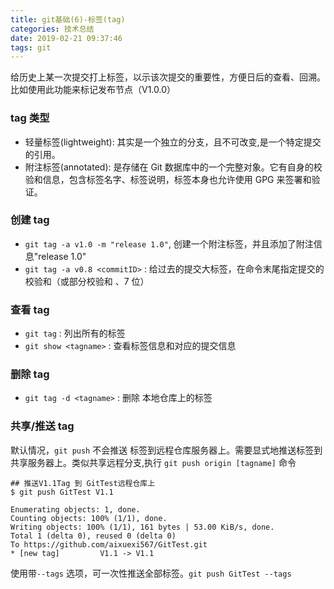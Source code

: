 ```yaml
---
title: git基础(6)-标签(tag)
categories: 技术总结
date: 2019-02-21 09:37:46
tags: git
---
```


给历史上某一次提交打上标签，以示该次提交的重要性，方便日后的查看、回溯。比如使用此功能来标记发布节点（V1.0.0）

### tag 类型

- 轻量标签(lightweight): 其实是一个独立的分支，且不可改变,是一个特定提交的引用。
- 附注标签(annotated): 是存储在 Git 数据库中的一个完整对象。它有自身的校验和信息，包含标签名字、标签说明，标签本身也允许使用 GPG 来签署和验证。

### 创建 tag

- `git tag -a v1.0 -m "release 1.0"`, 创建一个附注标签，并且添加了附注信息"release 1.0"
- `git tag -a v0.8 <commitID>` : 给过去的提交大标签，在命令末尾指定提交的校验和（或部分校验和 、7 位）

### 查看 tag

- `git tag` : 列出所有的标签
- `git show <tagname>` : 查看标签信息和对应的提交信息

### 删除 tag

- `git tag -d <tagname>` : 删除 本地仓库上的标签

### 共享/推送 tag

默认情况，`git push` 不会推送 标签到远程仓库服务器上。需要显式地推送标签到共享服务器上。类似共享远程分支,执行 `git push origin [tagname]` 命令

```shell
## 推送V1.1Tag 到 GitTest远程仓库上
$ git push GitTest V1.1

Enumerating objects: 1, done.
Counting objects: 100% (1/1), done.
Writing objects: 100% (1/1), 161 bytes | 53.00 KiB/s, done.
Total 1 (delta 0), reused 0 (delta 0)
To https://github.com/aixuexi567/GitTest.git
* [new tag]         V1.1 -> V1.1
```

使用带`--tags` 选项，可一次性推送全部标签。`git push GitTest --tags`
